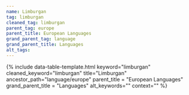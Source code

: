```yaml
---
name: Limburgan
tag: limburgan
cleaned_tag: limburgan
parent_tag: europe
parent_title: European Languages
grand_parent_tag: language
grand_parent_title: Languages
alt_tags: 
---
```


{% include data-table-template.html 
  keyword="limburgan" 
  cleaned_keyword="limburgan" 
  title="Limburgan"
  ancestor_path="language/europe" 
  parent_title = "European Languages"
  grand_parent_title = "Languages"
  alt_keywords=""
  context=""
%}

